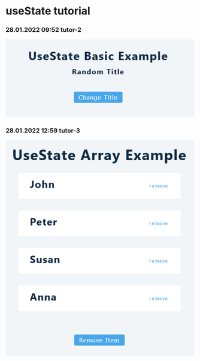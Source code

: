 # useState tutorial

### 28.01.2022 09:52 tutor-2

![Screenshot 2022-01-28 at 09-51-11 React App](../../assets/useState/Screenshot-2.png)

### 28.01.2022 12:59 tutor-3

![Screenshot 2022-01-28 at 12-58-36 React App](../../assets/useState/Screenshot-3.png)
